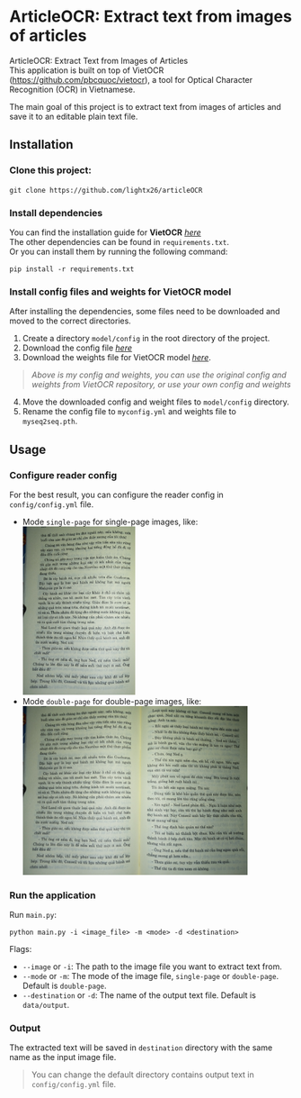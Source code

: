 # ArticleOCR: Extract text from images of articles

ArticleOCR: Extract Text from Images of Articles <br>
This application is built on top of VietOCR (https://github.com/pbcquoc/vietocr), a tool for Optical Character Recognition (OCR) in Vietnamese.

The main goal of this project is to extract text from images of articles and save it to an editable plain text file.

## Installation
### Clone this project:
```angular2html
git clone https://github.com/lightx26/articleOCR
```

### Install dependencies
You can find the installation guide for **VietOCR**  [_here_](https://github.com/pbcquoc/vietocr) <br>
The other dependencies can be found in `requirements.txt`. <br>
Or you can install them by running the following command:
```
pip install -r requirements.txt
``` 

### Install config files and weights for VietOCR model
After installing the dependencies, some files need to be downloaded and moved to the correct directories. <br>
1. Create a directory `model/config` in the root directory of the project.
2. Download the config file [_here_](https://drive.google.com/file/d/1Xo9bdyp2fo-E0nGSqRsgMrXaAFBPKUO3/view?usp=drive_link) <br>
3. Download the weights file for VietOCR model  [_here_](https://drive.google.com/file/d/1z-tXzVhp2jxdCjqKIFQt-dIL9nAFzi1X/view?usp=drive_link).
> _Above is my config and weights, you can use the original config and weights from VietOCR repository, or use your own config and weights_ <br>
4. Move the downloaded config and weight files to `model/config` directory.
5. Rename the config file to `myconfig.yml` and weights file to `myseq2seq.pth`.

## Usage

[//]: # (### Set up input image)

[//]: # (Get the image file of the article you want to extract text from and put it in the `data/input` directory. <br>)

[//]: # (> You can change the path to the input image in `config/config.yml` file. <br>)

[//]: # ()
[//]: # (Change the value of `image_file` in `main.py` to the name of the image file you want to extract text from.)

### Configure reader config
For the best result, you can configure the reader config in `config/config.yml` file. <br>
- Mode `single-page` for single-page images, like: <br> <img src="https://github.com/lightx26/articleOCR/blob/952a2f562c8256f35da897703a33a279f3c14ee3/data/test/test_1.jpeg" width="200" />
- Mode `double-page` for double-page images, like: <br> <img src="https://github.com/lightx26/articleOCR/blob/952a2f562c8256f35da897703a33a279f3c14ee3/data/test/test.jpeg" width="400" />
### Run the application
Run `main.py`:
```angular2html
python main.py -i <image_file> -m <mode> -d <destination>
```

Flags:
- `--image` or `-i`: The path to the image file you want to extract text from.
- `--mode` or `-m`: The mode of the image file, `single-page` or `double-page`. Default is `double-page`.
- `--destination` or `-d`: The name of the output text file. Default is `data/output`.
### Output
The extracted text will be saved in `destination` directory with the same name as the input image file.
> You can change the default directory contains output text in `config/config.yml` file. <br>
